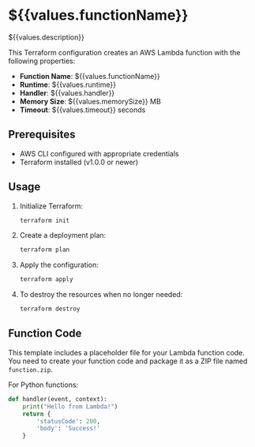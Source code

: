 # ${{values.functionName}}

${{values.description}}

This Terraform configuration creates an AWS Lambda function with the following properties:

- **Function Name**: ${{values.functionName}}
- **Runtime**: ${{values.runtime}}
- **Handler**: ${{values.handler}}
- **Memory Size**: ${{values.memorySize}} MB
- **Timeout**: ${{values.timeout}} seconds

## Prerequisites

- AWS CLI configured with appropriate credentials
- Terraform installed (v1.0.0 or newer)

## Usage

1. Initialize Terraform:

   ```bash
   terraform init
   ```

2. Create a deployment plan:

   ```bash
   terraform plan
   ```

3. Apply the configuration:

   ```bash
   terraform apply
   ```

4. To destroy the resources when no longer needed:
   ```bash
   terraform destroy
   ```

## Function Code

This template includes a placeholder file for your Lambda function code. You need to create your function code and package it as a ZIP file named `function.zip`.

For Python functions:

```python
def handler(event, context):
    print("Hello from Lambda!")
    return {
        'statusCode': 200,
        'body': 'Success!'
    }
```
